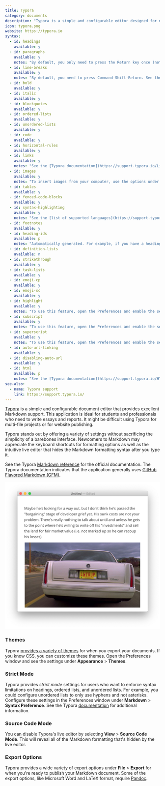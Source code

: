 ```yaml
---
title: Typora
category: documents
description: "Typora is a simple and configurable editor designed for notes and documents."
icon: typora.png
website: https://typora.io
syntax:
  - id: headings
    available: y
  - id: paragraphs
    available: y
    notes: "By default, you only need to press the Return key once (not twice). See the [Typora documentation](https://support.typora.io/Line-Break/) for more information."
  - id: line-breaks
    available: y
    notes: "By default, you need to press Command-Shift-Return. See the [Typora documentation](https://support.typora.io/Line-Break/) for more information."
  - id: bold
    available: y
  - id: italic
    available: y
  - id: blockquotes
    available: y
  - id: ordered-lists
    available: y
  - id: unordered-lists
    available: y
  - id: code
    available: y
  - id: horizontal-rules
    available: y
  - id: links
    available: y
    notes: "See the [Typora documentation](https://support.typora.io/Links/) for instructions on linking to files on your computer."
  - id: images
    available: y
    notes: "To insert images from your computer, use the options under **Format > Images**."
  - id: tables
    available: y
  - id: fenced-code-blocks
    available: y
  - id: syntax-highlighting
    available: y
    notes: "See the [list of supported languages](https://support.typora.io/Code-Fences-Language-Support/)."
  - id: footnotes
    available: y
  - id: heading-ids
    available: p
    notes: "Automatically generated. For example, if you have a heading called `Heading IDs`, you can link to it with `[link](#heading-ids)`. There's apparently no way to set custom heading IDs. It's unclear what happens when there are two identical headings."
  - id: definition-lists
    available: n
  - id: strikethrough
    available: y
  - id: task-lists
    available: y
  - id: emoji-cp
    available: y
  - id: emoji-sc
    available: y
  - id: highlight
    available: y
    notes: "To use this feature, open the Preferences and enable the setting under **Markdown** > **Syntax Support**."
  - id: subscript
    available: y
    notes: "To use this feature, open the Preferences and enable the setting under **Markdown** > **Syntax Support**."
  - id: superscript
    available: y
    notes: "To use this feature, open the Preferences and enable the setting under **Markdown** > **Syntax Support**."
  - id: auto-url-linking
    available: y
  - id: disabling-auto-url
    available: y
  - id: html
    available: p
    notes: "See the [Typora documentation](https://support.typora.io/HTML/) for information about which HTML elements are supported."
see-also:
  - name: Typora support
    link: https://support.typora.io/
---
```


[Typora](https://typora.io) is a simple and configurable document editor that provides excellent Markdown support. This application is ideal for students and professionals who need to write essays and reports. It might be difficult using Typora for multi-file projects or for website publishing.

Typora stands out by offering a variety of settings without sacrificing the simplicity of a barebones interface. Newcomers to Markdown may appreciate the keyboard shortcuts for formatting options as well as the intuitive live editor that hides the Markdown formatting syntax after you type it.

See the Typora [Markdown reference](https://support.typora.io/Markdown-Reference/) for the official documentation. The Typora documentation indicates that the application generally uses [GitHub Flavored Markdown (GFM)](https://github.github.com/gfm/).

![Typora editor interface](../assets/images/tools/typora-editor.png)

### Themes

Typora [provides a variety of themes](https://theme.typora.io/) for when you export your documents. If you know CSS, you can customize these themes. Open the Preferences window and see the settings under **Appearance** > **Themes**.

### Strict Mode

Typora provides *strict mode* settings for users who want to enforce syntax limitations on headings, ordered lists, and unordered lists. For example, you could configure unordered lists to only use hyphens and not asterisks. Configure these settings in the Preferences window under **Markdown** > **Syntax Preference**. See the Typora [documentation](https://support.typora.io/Strict-Mode/) for additional information.

### Source Code Mode

You can disable Typora's live editor by selecting **View** > **Source Code Mode**. This will reveal all of the Markdown formatting that's hidden by the live editor.

### Export Options

Typora provides a wide variety of export options under **File** > **Export** for when you're ready to publish your Markdown document. Some of the export options, like Microsoft Word and LaTeX format, require [Pandoc](https://pandoc.org/).
